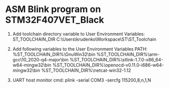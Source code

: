 # ASM Blink program on STM32F407VET_Black
1. Add toolchain directory variable to User Environment Variables:
ST_TOOLCHAIN_DIR    C:\Users\krudenko\Workspace\ST\ST_Toolchain

2. Add following variables to the User Environment Variables PATH:
%ST_TOOLCHAIN_DIR%\GnuWin32\bin
%ST_TOOLCHAIN_DIR%\arm-gcc\10_2020-q4-major\bin
%ST_TOOLCHAIN_DIR%\stlink-1.7.0-x86_64-w64-mingw32\bin
%ST_TOOLCHAIN_DIR%\openocd-v0.11.0-i686-w64-mingw32\bin
%ST_TOOLCHAIN_DIR%\netcat-win32-1.12

3. UART host monitor cmd: plink -serial COM3 -sercfg 115200,8,n,1,N
